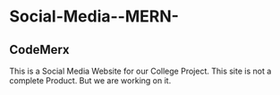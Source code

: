 # Social-Media--MERN-
## CodeMerx
This is a Social Media Website for our College Project.
This site is not a complete Product. But we are working on it.
